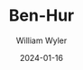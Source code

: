 ---
title: Ben-Hur
subtitle: William Wyler
year: 1959
link: https://www.themoviedb.org/movie/665-ben-hur
image: ./images/ben-hur.jpg
type: movie
date: 2024-01-16
---